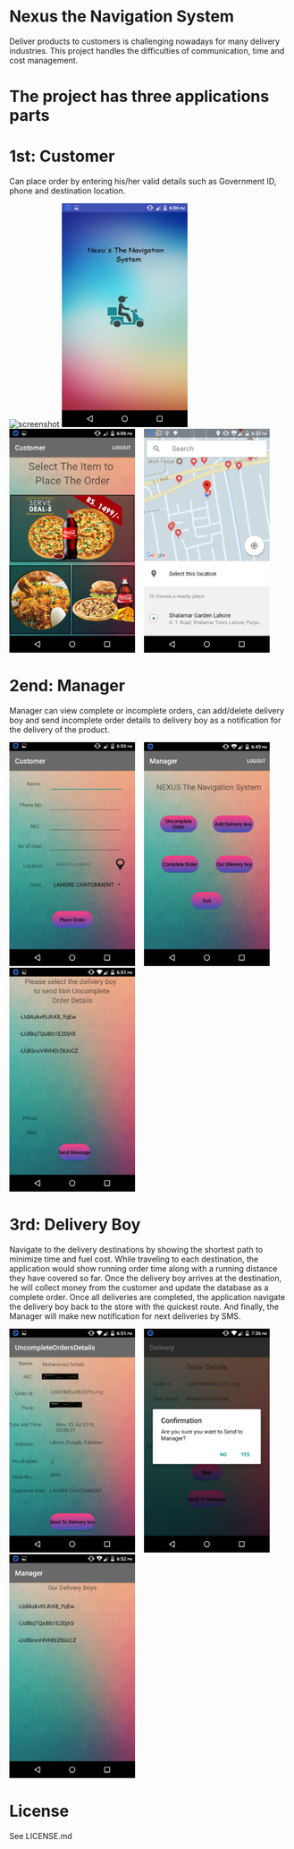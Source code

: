 # Nexus the Navigation System

Deliver products to customers is challenging nowadays for many delivery industries. This project handles the difficulties of communication, time and cost management.

# The project has three applications parts

# 1st: Customer

Can place order by entering his/her valid details such as Government ID, phone and destination location. 

![screenshot](c1.PNG) <img src="/screenshot/c1.PNG" width="225"/> &nbsp;&nbsp;&nbsp; <img src="/screenshot/c2.PNG" width="225"/> &nbsp;&nbsp;&nbsp;<img src="/screenshot/c4.PNG" width="225"/><br>

# 2end: Manager

Manager can view complete or incomplete orders, can add/delete delivery boy and send incomplete order details to delivery boy as a notification for the delivery of the product. 

<img src="/screenshot/c5.PNG" width="225"/> &nbsp;&nbsp;&nbsp;<img src="/screenshot/c6.PNG" width="225"/>&nbsp;&nbsp;&nbsp;<img src="/screenshot/c7.PNG" width="225"/><br>

# 3rd: Delivery Boy

Navigate to the delivery destinations by showing the shortest path to minimize time and fuel cost. While traveling to each destination, the application would show running order time along with a running distance they have covered so far. Once the delivery boy arrives at the destination, he will collect money from the customer and update the database as a complete order. Once all deliveries are completed, the application navigate the delivery boy back to the store with the quickest route. And finally, the Manager will make new notification for next deliveries by SMS.

<img src="/screenshot/c8.PNG" width="225"/> &nbsp;&nbsp;&nbsp;<img src="/screenshot/c9.PNG" width="225"/>&nbsp;&nbsp;&nbsp;<img src="/screenshot/c10.PNG" width="225"/><br>

# License
See LICENSE.md
